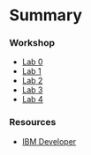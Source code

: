 # Summary

<!-- Rules of SUMMARY.md are here: https://docs.gitbook.com/integrations/github/content-configuration#summary -->
<!-- All headings MUST be THREE hashmarks (###) -->
<!-- Indented bullets (4 spaces) will make the first line be a section -->

### Workshop

* [Lab 0](Lab0/README.md)
* [Lab 1](Lab1/README.md)
* [Lab 2](Lab2/README.md)
* [Lab 3](Lab3/README.md)
* [Lab 4](Lab4/README.md)

### Resources

* [IBM Developer](https://developer.ibm.com)